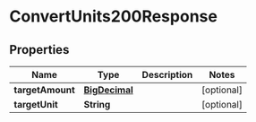 

# ConvertUnits200Response

## Properties

Name | Type | Description | Notes
------------ | ------------- | ------------- | -------------
**targetAmount** | [**BigDecimal**](BigDecimal.md) |  |  [optional]
**targetUnit** | **String** |  |  [optional]




